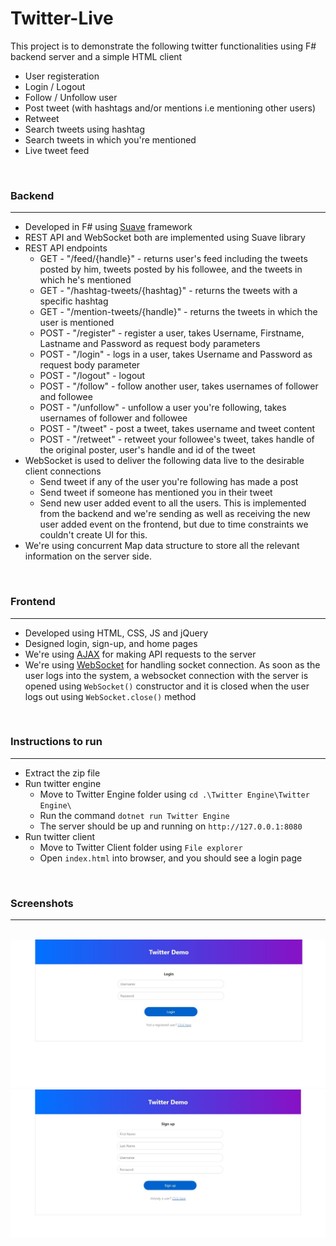 # Twitter-Live


This project is to demonstrate the following twitter functionalities using F# backend server and a simple HTML client
- User registeration
- Login / Logout
- Follow / Unfollow user
- Post tweet (with hashtags and/or mentions i.e mentioning other users)
- Retweet
- Search tweets using hashtag
- Search tweets in which you're mentioned
- Live tweet feed

<br/>

### Backend

---

- Developed in F# using [Suave](https://suave.io/) framework
- REST API and WebSocket both are implemented using Suave library
- REST API endpoints
  - GET - "/feed/{handle}" - returns user's feed including the tweets posted by him, tweets posted by his followee, and the tweets in which he's mentioned
  - GET - "/hashtag-tweets/{hashtag}" - returns the tweets with a specific hashtag
  - GET - "/mention-tweets/{handle}" - returns the tweets in which the user is mentioned
  - POST - "/register" - register a user, takes Username, Firstname, Lastname and Password as request body parameters
  - POST - "/login" - logs in a user, takes Username and Password as request body parameter
  - POST - "/logout" - logout
  - POST - "/follow" - follow another user, takes usernames of follower and followee
  - POST - "/unfollow" - unfollow a user you're following, takes usernames of follower and followee
  - POST - "/tweet" - post a tweet, takes username and tweet content
  - POST - "/retweet" - retweet your followee's tweet, takes handle of the original poster, user's handle and id of the tweet
- WebSocket is used to deliver the following data live to the desirable client connections
  - Send tweet if any of the user you're following has made a post
  - Send tweet if someone has mentioned you in their tweet
  - Send new user added event to all the users. This is implemented from the backend and we're sending as well as receiving the new user added event on the frontend, but due to time constraints we couldn't create UI for this.
- We're using concurrent Map data structure to store all the relevant information on the server side. 

<br/>

### Frontend

---

- Developed using HTML, CSS, JS and jQuery
- Designed login, sign-up, and home pages
- We're using [AJAX](https://api.jquery.com/jquery.ajax/) for making API requests to the server
- We're using [WebSocket](https://developer.mozilla.org/en-US/docs/Web/API/WebSocket) for handling socket connection. As soon as the user logs into the system, a websocket connection with the server is opened using `WebSocket()` constructor and it is closed when the user logs out using `WebSocket.close()` method

<br/>

### Instructions to run

---

- Extract the zip file
- Run twitter engine
  - Move to Twitter Engine folder using `cd .\Twitter Engine\Twitter Engine\`
  - Run the command `dotnet run Twitter Engine`
  - The server should be up and running on `http://127.0.0.1:8080`
- Run twitter client
  - Move to Twitter Client folder using `File explorer`
  - Open `index.html` into browser, and you should see a login page

<br/>

### Screenshots

---
<br/>

<img src="./src/Screenshots/login.jpg" alt="Login"/>

<img src="./src/Screenshots/signup.jpg" alt="Signup"/>
